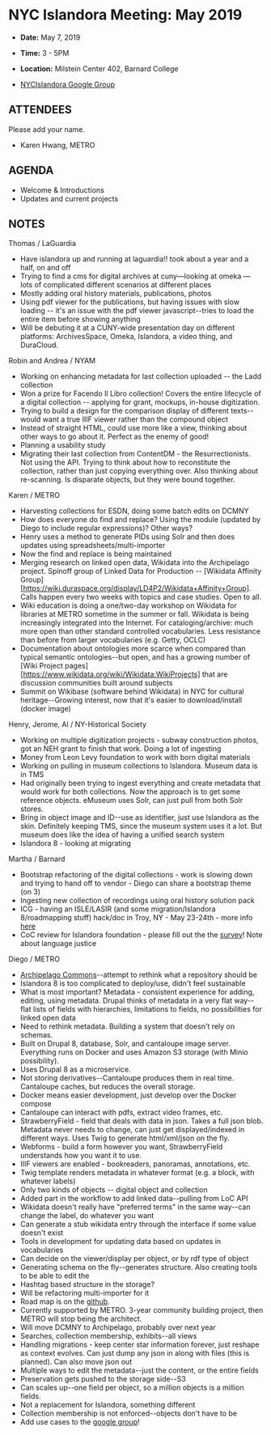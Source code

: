 # NYC Islandora Meeting: May 2019
* **Date:**  May 7, 2019
* **Time:** 3 - 5PM
* **Location:** Milstein Center 402, Barnard College

* [NYCIslandora Google Group](https://groups.google.com/forum/#!forum/nycislandora)


## ATTENDEES
Please add your name.

* Karen Hwang, METRO

## AGENDA
* Welcome & Introductions
* Updates and current projects

## NOTES
Thomas / LaGuardia
* Have islandora up and running at laguardia!! took about a year and a half, on and off
* Trying to find a cms for digital archives at cuny—looking at omeka — lots of complicated different scenarios at different places
* Mostly adding oral history materials, publications, photos
* Using pdf viewer for the publications, but having issues with slow loading -- it's an issue with the pdf viewer javascript--tries to load the entire item before showing anything
* Will be debuting it at a CUNY-wide presentation day on different platforms: ArchivesSpace, Omeka, Islandora, a video thing, and DuraCloud. 

Robin and Andrea / NYAM
* Working on enhancing metadata for last collection uploaded -- the Ladd collection
* Won a prize for Facendo Il Libro collection! Covers the entire lifecycle of a digital collection -- applying for grant, mockups, in-house digitization. 
* Trying to build a design for the comparison display of different texts--would want a true IIIF viewer rather than the compound object
* Instead of straight HTML, could use more like a view, thinking about other ways to go about it. Perfect as the enemy of good!
* Planning a usability study
* Migrating their last collection from ContentDM - the Resurrectionists. Not using the API. Trying to think about how to reconstitute the collection, rather than just copying everything over. Also thinking about re-scanning. Is disparate objects, but they were bound together. 

Karen / METRO
* Harvesting collections for ESDN, doing some batch edits on DCMNY
* How does everyone do find and replace? Using the module (updated by Diego to include regular expressions)? Other ways?
* Henry uses a method to generate PIDs using Solr and then does updates using spreadsheets/multi-importer
* Now the find and replace is being maintained 
* Merging research on linked open data, Wikidata into the Archipelago project. Spinoff group of Linked Data for Production -- [Wikidata Affinity Group][https://wiki.duraspace.org/display/LD4P2/Wikidata+Affinity+Group]. Calls happen every two weeks with topics and case studies. Open to all.
* Wiki education is doing a one/two-day workshop on Wikidata for libraries at METRO sometime in the summer or fall. Wikidata is being increasingly integrated into the Internet. For cataloging/archive: much more open than other standard controlled vocabularies. Less resistance than before from larger vocabularies (e.g. Getty, OCLC)
* Documentation about ontologies more scarce when compared than typical semantic ontologies--but open, and has a growing number of [Wiki Project pages][https://www.wikidata.org/wiki/Wikidata:WikiProjects] that are discussion communities built around subjects
* Summit on Wikibase (software behind Wikidata) in NYC for cultural heritage--Growing interest, now that it's easier to download/install (docker image)

Henry, Jerome, Al / NY-Historical Society
* Working on multiple digitization projects - subway construction photos, got an NEH grant to finish that work. Doing a lot of ingesting
* Money from Leon Levy foundation to work with born digital materials
* Working on pulling in museum collections to Islandora. Museum data is in TMS
* Had originally been trying to ingest everything and create metadata that would work for both collections. Now the approach is to get some reference objects. eMuseum uses Solr, can just pull from both Solr stores.
* Bring in object image and ID--use as identifier, just use Islandora as the skin. Definitely keeping TMS, since the museum system uses it a lot. But museum does like the idea of having a unified search system
* Islandora 8 - looking at migrating

Martha / Barnard
* Bootstrap refactoring of the digital collections - work is slowing down and trying to hand off to vendor - Diego can share a bootstrap theme (on 3)
* Ingesting new collection of recordings using oral history solution pack
* ICG - having an ISLE/LASIR (and some migration/Islandora 8/roadmapping stuff) hack/doc in Troy, NY - May 23-24th - more info [here](https://islandora-collaboration-group.github.io/icg_information/hack_docs/RPI/)
* CoC review for Islandora foundation - please fill out the the [survey](https://docs.google.com/forms/d/e/1FAIpQLSfwaj4kCLr6UwBdUD4oyRSGwtrHpYgJqJcnrYXl_Drg61xH7g/viewform)! Note about language justice

Diego / METRO
* [Archipelago Commons](http://archipelago.nyc)--attempt to rethink what a repository should be 
* Islandora 8 is too complicated to deploy/use, didn't feel sustainable
* What is most important? Metadata - consistent experience for adding, editing, using metadata. Drupal thinks of metadata in a very flat way--flat lists of fields with hierarchies, limitations to fields, no possibilities for linked open data
* Need to rethink metadata. Building a system that doesn't rely on schemas.
* Built on Drupal 8, database, Solr, and cantaloupe image server. Everything runs on Docker and uses Amazon S3 storage (with Minio possibility). 
* Uses Drupal 8 as a microservice.
* Not storing derivatives--Cantaloupe produces them in real time. Cantaloupe caches, but reduces the overall storage.
* Docker means easier development, just develop over the Docker compose
* Cantaloupe can interact with pdfs, extract video frames, etc. 
* StrawberryField - field that deals with data in json. Takes a full json blob. Metadata never needs to change, can just get displayed/indexed in different ways. Uses Twig to generate html/xml/json on the fly.
* Webforms - build a form however you want, StrawberryField understands how you want it to use.
* IIIF viewers are enabled - bookreaders, panoramas, annotations, etc.
* Twig template renders metadata in whatever format (e.g. a block, with whatever labels)
* Only two kinds of objects -- digital object and collection
* Added part in the workflow to add linked data--pulling from LoC API
* Wikidata doesn't really have "preferred terms" in the same way--can change the label, do whatever you want
* Can generate a stub wikidata entry through the interface if some value doesn't exist
* Tools in development for updating data based on updates in vocabularies
* Can decide on the viewer/display per object, or by rdf type of object
* Generating schema on the fly--generates structure. Also creating tools to be able to edit the 
* Hashtag based structure in the storage?
* Will be refactoring multi-importer for it
* Road map is on the [github](https://github.com/archipelago-commons).
* Currently supported by METRO. 3-year community building project, then METRO will stop being the architect. 
* Will move DCMNY to Archipelago, probably over next year
* Searches, collection membership, exhibits--all views
* Handling migrations - keep center star information forever, just reshape as context evolves. Can just dump any json in along with files (this is planned). Can also move json out
* Multiple ways to edit the metadata--just the content, or the entire fields
* Preservation gets pushed to the storage side--S3
* Can scales up--one field per object, so a million objects is a million fields.
* Not a replacement for Islandora, something different
* Collection membership is not enforced--objects don't have to be 
* Add use cases to the [google group](https://groups.google.com/forum/?utm_source=digest&utm_medium=email#!forum/archipelago-commons)!

